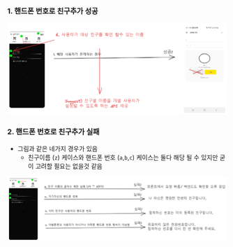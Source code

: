 
### 1. 핸드폰 번호로 친구추가 성공

![add-friend-by-phonenumber.excalidraw.png](excalidraws/add-friend-by-phonenumber.excalidraw.png)

### 2. 핸드폰 번호로 친구추가 실패

- 그림과 같은 네가지 경우가 있음
	- 친구이름 (`z`) 케이스와 핸드폰 번호 (`a`,`b`,`c`) 케이스는 둘다 해당 될 수 있지만 굳이 고려할 필요는 없을것 같음

![add-friend-by-phonenumber.-failure.excalidraw.png](excalidraws/add-friend-by-phonenumber.-failure.excalidraw.png)


